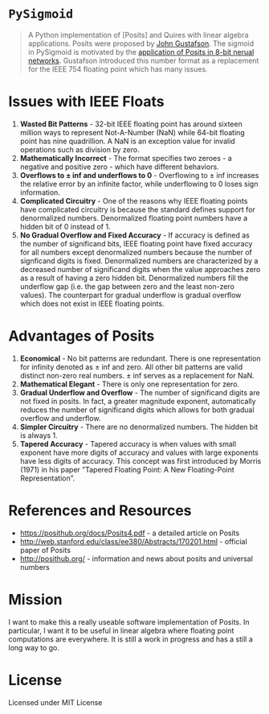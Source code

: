 # `PySigmoid`

> A Python implementation of [Posits] and Quires with linear algebra applications. Posits were
proposed by [John Gustafson]. The sigmoid in PySigmoid is motivated by the [application of Posits in 8-bit nerual networks]. Gustafson introduced this number format as a replacement for the IEEE 754 floating point which has many issues.

# Issues with IEEE Floats
1. **Wasted Bit Patterns** - 32-bit IEEE floating point has around sixteen million ways to represent Not-A-Number
(NaN) while 64-bit floating point has nine quadrillion. A NaN is an exception value for invalid operations such as division by zero.
2. **Mathematically Incorrect** - The format specifies two zeroes - a negative and positive zero - which have different behaviors.
3. **Overflows to ± inf and underflows to 0** - Overflowing to ± inf increases the relative error by an infinite factor, while underflowing to 0 loses sign information.
4. **Complicated Circuitry** - One of the reasons why IEEE floating points have complicated circuitry is because
the standard defines support for denormalized numbers. Denormalized floating point numbers have a hidden bit of 0 instead of 1.
5. **No Gradual Overflow and Fixed Accuracy** - If accuracy is defined as the number of significand bits, IEEE
floating point have fixed accuracy for all numbers except denormalized numbers because the number of signficand
digits is fixed. Denormalized numbers are characterized by a decreased number of significand digits when the value approaches zero as a result of having a zero hidden bit. Denormalized numbers fill the underflow gap (i.e.
the gap between zero and the least non-zero values). The counterpart for gradual underflow is gradual overflow
which does not exist in IEEE floating points.

# Advantages of Posits
1. **Economical** - No bit patterns are redundant. There is one representation for infinity denoted as ± inf and zero.
All other bit patterns are valid distinct non-zero real numbers. ± inf serves as a replacement for NaN.
2. **Mathematical Elegant** - There is only one representation for zero.
3. **Gradual Underflow and Overflow** - The number of significand digits are not fixed in posits. In fact, a greater magnitude exponent, automatically reduces the number of significand digits which allows for both gradual overflow and underflow.
4. **Simpler Circuitry** - There are no denormalized numbers. The hidden bit is always 1.
5. **Tapered Accuracy** - Tapered accuracy is when values with small exponent have more digits of accuracy and values with large exponents have less digits of accuracy. This concept was first introduced by Morris (1971) in his paper ”Tapered Floating Point: A New Floating-Point Representation”.

[John Gustafson]: https://en.wikipedia.org/wiki/John_Gustafson_(scientist)
[application of Posits in 8-bit nerual networks]: https://github.com/interplanetary-robot/SigmoidNumbers

# References and Resources

- https://posithub.org/docs/Posits4.pdf - a detailed article on Posits
- http://web.stanford.edu/class/ee380/Abstracts/170201.html - official paper of Posits
- http://posithub.org/ - information and news about posits and universal numbers

# Mission
I want to make this a really useable software implementation of Posits. In particular, I want it to be useful in linear algebra where floating point computations are everywhere. It is still a work in progress and has a still a long way to go.

# License

Licensed under MIT License